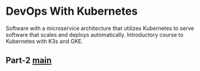 # DevOps With Kubernetes
Software with a microservice architecture that utilizes Kubernetes to serve software that scales and deploys automatically. Introductory course to Kubernetes with K3s and GKE.

## Part-2  [main](https://github.com/JanneKarki/DevOpsKubernetes/tree/main)
